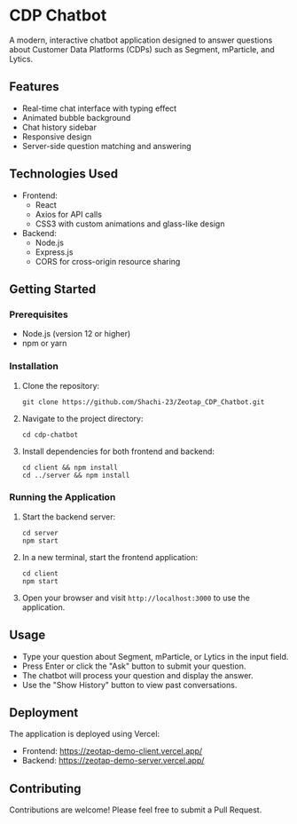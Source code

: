 # CDP Chatbot

A modern, interactive chatbot application designed to answer questions about Customer Data Platforms (CDPs) such as Segment, mParticle, and Lytics.

## Features

- Real-time chat interface with typing effect
- Animated bubble background
- Chat history sidebar
- Responsive design
- Server-side question matching and answering

## Technologies Used

- Frontend:
  - React
  - Axios for API calls
  - CSS3 with custom animations and glass-like design
- Backend:
  - Node.js
  - Express.js
  - CORS for cross-origin resource sharing

## Getting Started

### Prerequisites

- Node.js (version 12 or higher)
- npm or yarn

### Installation

1. Clone the repository:
   ```
   git clone https://github.com/Shachi-23/Zeotap_CDP_Chatbot.git
   ```

2. Navigate to the project directory:
   ```
   cd cdp-chatbot
   ```

3. Install dependencies for both frontend and backend:
   ```
   cd client && npm install
   cd ../server && npm install
   ```

### Running the Application

1. Start the backend server:
   ```
   cd server
   npm start
   ```

2. In a new terminal, start the frontend application:
   ```
   cd client
   npm start
   ```

3. Open your browser and visit `http://localhost:3000` to use the application.

## Usage

- Type your question about Segment, mParticle, or Lytics in the input field.
- Press Enter or click the "Ask" button to submit your question.
- The chatbot will process your question and display the answer.
- Use the "Show History" button to view past conversations.

## Deployment

The application is deployed using Vercel:
- Frontend: https://zeotap-demo-client.vercel.app/
- Backend: https://zeotap-demo-server.vercel.app/

## Contributing

Contributions are welcome! Please feel free to submit a Pull Request.

